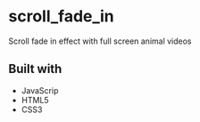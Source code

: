 # scroll_fade_in
  Scroll fade in effect with full screen animal videos
## Built with
  * JavaScrip
  * HTML5
  * CSS3
